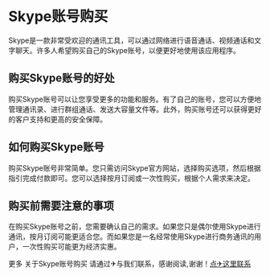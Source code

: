 # Skype账号购买

Skype是一款非常受欢迎的通讯工具，可以通过网络进行语音通话、视频通话和文字聊天。许多人希望购买自己的Skype账号，以便更好地使用该应用程序。

## 购买Skype账号的好处
购买Skype账号可以让您享受更多的功能和服务。有了自己的账号，您可以方便地管理通讯录、进行群组通话、发送大容量文件等。此外，购买账号还可以获得更好的客户支持和更高的安全保障。

## 如何购买Skype账号
购买Skype账号非常简单。您只需访问Skype官方网站，选择购买选项，然后根据指引完成付款即可。您可以选择按月订阅或一次性购买，根据个人需求来决定。

## 购买前需要注意的事项
在购买Skype账号之前，您需要确认自己的需求。如果您只是偶尔使用Skype进行通讯，按月订阅可能更适合您。而如果您是一名经常使用Skype进行商务通讯的用户，一次性购买可能更为经济实惠。

更多 关于Skype账号购买 请通过✈与我们联系，感谢阅读,谢谢！[点✈这里联系](https://t.me/sjlmbot)
